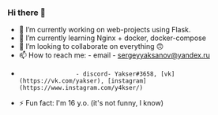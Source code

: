 ### Hi there 👋

- 🔭 I’m currently working on web-projects using Flask.
- 🌱 I’m currently learning Nginx + docker, docker-compose
- 👯 I’m looking to collaborate on everything 🙃
- 📫 How to reach me: - email - sergeyyaksanov@yandex.ru
-                     - discord- Yakser#3658, [vk](https://vk.com/yakser), [instagram](https://www.instagram.com/y4kser/)
- ⚡ Fun fact: I'm 16 y.o. (it's not funny, I know)

